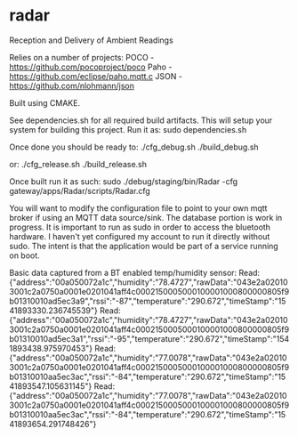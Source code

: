 # radar
Reception and Delivery of Ambient Readings

Relies on a number of projects:
POCO - https://github.com/pocoproject/poco
Paho - https://github.com/eclipse/paho.mqtt.c
JSON - https://github.com/nlohmann/json

Built using CMAKE.  

See dependencies.sh for all required build artifacts.  This will setup your system for building this project.  Run it as:
sudo dependencies.sh

Once done you should be ready to:
./cfg_debug.sh
./build_debug.sh

or:
./cfg_release.sh
./build_release.sh


Once built run it as such:
sudo ./debug/staging/bin/Radar -cfg gateway/apps/Radar/scripts/Radar.cfg

You will want to modify the configuration file to point to your own mqtt broker if using an MQTT data source/sink.  The database portion is work in progress.  It is important to run as sudo in order to access the bluetooth hardware.  I haven't yet configured my account to run it directly without sudo.  The intent is that the application would be part of a service running on boot.


Basic data captured from a BT enabled temp/humidity sensor:
Read: {"address":"00a050072a1c","humidity":"78.4727","rawData":"043e2a020103001c2a0750a0001e0201041aff4c0002150005000100001000800000805f9b01310010ad5ec3a9","rssi":"-87","temperature":"290.672","timeStamp":"1541893330.236745539"}
Read: {"address":"00a050072a1c","humidity":"78.4727","rawData":"043e2a020103001c2a0750a0001e0201041aff4c0002150005000100001000800000805f9b01310010ad5ec3a1","rssi":"-95","temperature":"290.672","timeStamp":"1541893438.975970453"}
Read: {"address":"00a050072a1c","humidity":"77.0078","rawData":"043e2a020103001c2a0750a0001e0201041aff4c0002150005000100001000800000805f9b01310010aa5ec3ac","rssi":"-84","temperature":"290.672","timeStamp":"1541893547.105631145"}
Read: {"address":"00a050072a1c","humidity":"77.0078","rawData":"043e2a020103001c2a0750a0001e0201041aff4c0002150005000100001000800000805f9b01310010aa5ec3ac","rssi":"-84","temperature":"290.672","timeStamp":"1541893654.291748426"}
